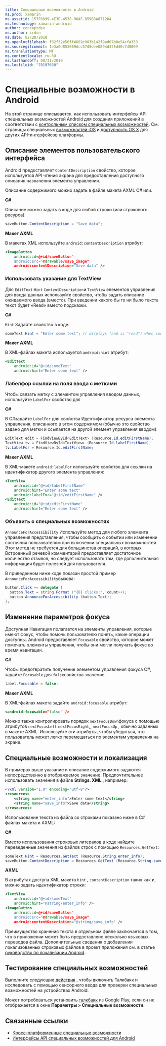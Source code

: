 ```yaml
---
title: Специальные возможности в Android
ms.prod: xamarin
ms.assetid: 157F0899-4E3E-4538-90AF-B59B8A871204
ms.technology: xamarin-android
author: conceptdev
ms.author: crdun
ms.date: 02/28/2018
ms.openlocfilehash: f32f32e56ff4869c003b142f9ad67b0e54cfa353
ms.sourcegitcommit: 1e3a0d853669dcc57d5dee0894d325d40c7d8009
ms.translationtype: MT
ms.contentlocale: ru-RU
ms.lasthandoff: 08/31/2019
ms.locfileid: "70197690"
---
```

# <a name="accessibility-on-android"></a>Специальные возможности в Android

На этой странице описывается, как использовать интерфейсы API специальных возможностей Android для создания приложений в соответствии с [контрольным списком специальных возможностей](~/cross-platform/app-fundamentals/accessibility.md).
См. страницы специальных [возможностей iOS](~/ios/app-fundamentals/accessibility.md) и [доступность OS X](~/mac/app-fundamentals/accessibility.md) для других API-интерфейсов платформы.


## <a name="describing-ui-elements"></a>Описание элементов пользовательского интерфейса

Android предоставляет `ContentDescription` свойство, которое используется API чтения экрана для предоставления доступного описания назначения элемента управления.

Описание содержимого можно задать в файле макета AXML C# или.

**C#**

Описание можно задать в коде для любой строки (или строкового ресурса):

```csharp
saveButton.ContentDescription = "Save data";
```

**Макет AXML**

В макетах XML используйте `android:contentDescription` атрибут:

```xml
<ImageButton
    android:id=@+id/saveButton"
    android:src="@drawable/save_image"
    android:contentDescription="Save data" />
```

### <a name="use-hint-for-textview"></a>Использовать указание для TextView

Для `EditText` `Hint` `ContentDescription`и `TextView` элементов управления для ввода данных используйте свойство, чтобы задать описание ожидаемого ввода (вместо).
При введении какого бы то ни было текста текст будет «Read» вместо подсказки.

**C#**

`Hint` Задайте свойство в коде:

```csharp
someText.Hint = "Enter some text"; // displays (and is "read") when control is empty
```

**Макет AXML**

В XML-файлах макета используется `android:hint` атрибут:

```xml
<EditText
    android:id="@+id/someText"
    android:hint="Enter some text" />
```


### <a name="labelfor-links-input-fields-with-labels"></a>Лабелфор ссылки на поля ввода с метками

Чтобы связать метку с элементом управления вводом данных, используйте `LabelFor` свойство для

**C#**

В C#задайте `LabelFor` для свойства Идентификатор ресурса элемента управления, описанного в этом содержимом (обычно это свойство задано для метки и ссылается на другой элемент управления вводом):

```csharp
EditText edit = FindViewById<EditText> (Resource.Id.editFirstName);
TextView tv = FindViewById<TextView> (Resource.Id.labelFirstName);
tv.LabelFor = Resource.Id.editFirstName;
```

**Макет AXML**

В XML-макете `android:labelFor` используйте свойство для ссылки на идентификатор другого элемента управления:

```xml
<TextView
    android:id="@+id/labelFirstName"
    android:hint="Enter some text"
    android:labelFor="@+id/editFirstName" />
<EditText
    android:id="@+id/editFirstName"
    android:hint="Enter some text" />
```

### <a name="announce-for-accessibility"></a>Объявить о специальных возможностях

`AnnounceForAccessibility` Используйте метод для любого элемента управления представления, чтобы сообщить о событии или изменении состояния пользователям при включении специальных возможностей. Этот метод не требуется для большинства операций, в которых Встроенный речевой комментарий предоставляет достаточное количество отзывов, но следует использовать там, где дополнительная информация будет полезной для пользователя.

В приведенном ниже коде показан простой пример `AnnounceForAccessibility`вызова:

```csharp
button.Click += delegate {
  button.Text = string.Format ("{0} clicks!", count++);
  button.AnnounceForAccessibility (button.Text);
};
```

## <a name="changing-focus-settings"></a>Изменение параметров фокуса

Доступная Навигация полагается на элементы управления, которые имеют фокус, чтобы помочь пользователю понять, какие операции доступны. Android предоставляет `Focusable` свойство, которое может помечать элементы управления, чтобы они могли получать фокус во время навигации.

**C#**

Чтобы предотвратить получение элементом управления фокуса C#, задайте `Focusable` для `false`свойства значение.

```csharp
label.Focusable = false;
```

**Макет AXML**

В XML-файлах макета задайте `android:focusable` атрибут:

```xml
<android:focusable="false" />
```

Можно также контролировать порядок `nextFocusDown`фокуса с помощью атрибутов `nextFocusLeft` `nextFocusRight`,, `nextFocusUp` , обычно заданных в макете AXML. Используйте эти атрибуты, чтобы убедиться, что пользователь может легко перемещаться по элементам управления на экране.


## <a name="accessibility-and-localization"></a>Специальные возможности и локализация

В примерах выше указание и описание содержимого задаются непосредственно в отображаемое значение. Предпочтительнее использовать значения в файле **Strings. XML** , например:

```xml
<?xml version="1.0" encoding="utf-8"?>
<resources>
    <string name="enter_info">Enter some text</string>
    <string name="save_info">Save data</string>
</resources>
```

Использование текста из файла со строками показано ниже в C# файлах макета и AXML:

**C#**

Вместо использования строковых литералов в коде найдите переведенные значения из файлов строк с помощью `Resources.GetText`:

```csharp
someText.Hint = Resources.GetText (Resource.String.enter_info);
saveButton.ContentDescription = Resources.GetText (Resource.String.save_info);
```

**AXML**

В атрибутах доступа XML макета `hint` , `contentDescription` таких как и, можно задать идентификатор строки:

```xml
<TextView
    android:id="@+id/someText"
    android:hint="@string/enter_info" />
<ImageButton
    android:id=@+id/saveButton"
    android:src="@drawable/save_image"
    android:contentDescription="@string/save_info" />
```

Преимущество хранения текста в отдельном файле заключается в том, что в приложении может быть предоставлено несколько языковых переводов файла. Дополнительные сведения о добавлении локализованных строковых файлов в проект приложения см. в статье [руководство по локализации Android](~/android/app-fundamentals/localization.md) .


## <a name="testing-accessibility"></a>Тестирование специальных возможностей

Выполните следующие [действия](https://developer.android.com/training/accessibility/testing.html#how-to) , чтобы включить Талкбакк и исследовать с помощью сенсорного ввода для проверки специальных возможностей на устройствах Android.

Может потребоваться установить [талкбакк](https://play.google.com/store/apps/details?id=com.google.android.marvin.talkback) из Google Play, если он не отображается в окне **Параметры > Специальные возможности**.


## <a name="related-links"></a>Связанные ссылки

- [Кросс-платформенные специальные возможности](~/cross-platform/app-fundamentals/accessibility.md)
- [Интерфейсы API специальных возможностей для Android](https://developer.android.com/guide/topics/ui/accessibility/index.html)
